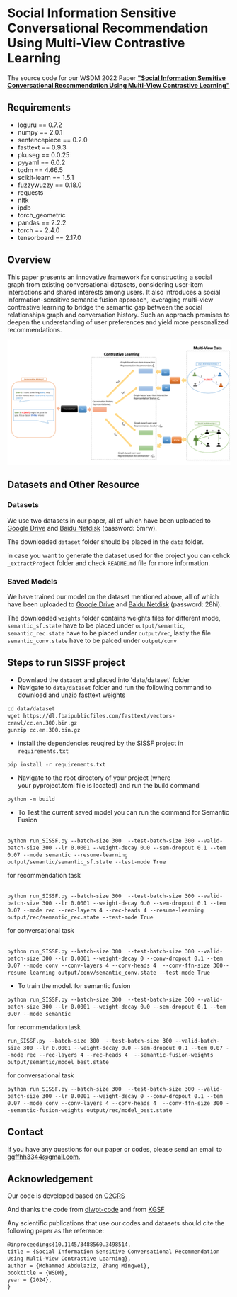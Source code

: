 

# Social Information Sensitive Conversational Recommendation Using Multi-View Contrastive Learning
The source code for our WSDM 2022 Paper [**"Social Information Sensitive Conversational Recommendation Using Multi-View Contrastive Learning"**](https://xxxx)


## Requirements
* loguru == 0.7.2
* numpy == 2.0.1
* sentencepiece == 0.2.0
* fasttext == 0.9.3
* pkuseg == 0.0.25
* pyyaml == 6.0.2
* tqdm == 4.66.5
* scikit-learn == 1.5.1
* fuzzywuzzy == 0.18.0
* requests
* nltk
* ipdb
* torch_geometric
* pandas == 2.2.2
* torch == 2.4.0
* tensorboard == 2.17.0

## Overview
This paper presents an innovative framework for constructing a social graph from existing conversational datasets, considering user-item interactions and shared interests among users. It also introduces a social information-sensitive semantic fusion approach, leveraging multi-view contrastive learning to bridge the semantic gap between the social relationships graph and conversation history. Such an approach promises to deepen the understanding of user preferences and yield more personalized recommendations.

![avatar](figure/model.png)

## Datasets and Other Resource
### Datasets
We use two datasets in our paper, all of which have been uploaded to [Google Drive](https://drive.google.com/file/d/1_lyTW0ahKKaFDjI_sbSkCHkDGWL8-Cae/view?usp=sharing) and [Baidu Netdisk](https://pan.baidu.com/s/1FvdLomclVf1p6kmWIoOI9A) (password: 5mrw).

The downloaded `dataset` folder should be placed in the `data` folder.

in case you want to generate the dataset used for the project you can cehck `_extractProject` folder and check `README.md` file for more information. 

### Saved Models
We have trained our model on the dataset mentioned above, all of which have been uploaded to [Google Drive](https://drive.google.com/file/d/1-yYEllsWd-tW4ngCwu8sCNR3soR4dHIF/view?usp=sharing) and [Baidu Netdisk](https://pan.baidu.com/s/17Rj4XthmJGzxDyT1RbXHWQ) (password: 28hi).

The downloaded `weights` folder contains weights files for different mode, `semantic_sf.state` have to be placed under `output/semantic`,
`semantic_rec.state` have to be placed under `output/rec`, lastly the file `semantic_conv.state` have to be palced under `output/conv`

## Steps to run SISSF project

* Downlaod the `dataset` and placed into 'data/dataset' folder
* Navigate to `data/dataset` folder and run the following command to download and unzip fasttext weights
```
cd data/dataset
wget https://dl.fbaipublicfiles.com/fasttext/vectors-crawl/cc.en.300.bin.gz
gunzip cc.en.300.bin.gz

```
* install the dependencies reuqired by the SISSF project in `requirements.txt`
```
pip install -r requirements.txt

```
* Navigate to the root directory of your project (where your pyproject.toml file is located) and run the build command
```
python -m build

```
* To Test the current saved model you can run the command for Semantic Fusion

```

python run_SISSF.py --batch-size 300  --test-batch-size 300 --valid-batch-size 300 --lr 0.0001 --weight-decay 0.0 --sem-dropout 0.1 --tem 0.07 --mode semantic --resume-learning output/semantic/semantic_sf.state --test-mode True

```

for recommendation task

```

python run_SISSF.py --batch-size 300  --test-batch-size 300 --valid-batch-size 300 --lr 0.0001 --weight-decay 0.0 --sem-dropout 0.1 --tem 0.07 --mode rec --rec-layers 4 --rec-heads 4 --resume-learning output/rec/semantic_rec.state --test-mode True

```

for conversational task 

```

python run_SISSF.py --batch-size 300  --test-batch-size 300 --valid-batch-size 300 --lr 0.0001 --weight-decay 0 --conv-dropout 0.1 --tem 0.07 --mode conv --conv-layers 4 --conv-heads 4  --conv-ffn-size 300--resume-learning output/conv/semantic_conv.state --test-mode True

```

* To train the model. for semantic fusion 

```
python run_SISSF.py --batch-size 300  --test-batch-size 300 --valid-batch-size 300 --lr 0.0001 --weight-decay 0.0 --sem-dropout 0.1 --tem 0.07 --mode semantic

```

for recommendation task

```
run_SISSF.py --batch-size 300  --test-batch-size 300 --valid-batch-size 300 --lr 0.0001 --weight-decay 0.0 --sem-dropout 0.1 --tem 0.07 --mode rec --rec-layers 4 --rec-heads 4  --semantic-fusion-weights output/semantic/model_best.state

```

for conversational task

```
python run_SISSF.py --batch-size 300  --test-batch-size 300 --valid-batch-size 300 --lr 0.0001 --weight-decay 0 --conv-dropout 0.1 --tem 0.07 --mode conv --conv-layers 4 --conv-heads 4  --conv-ffn-size 300 --semantic-fusion-weights output/rec/model_best.state

```



## Contact
If you have any questions for our paper or codes, please send an email to ggffhh3344@gmail.com.

## Acknowledgement 
Our code is developed based on [C2CRS](https://github.com/Zyh716/WSDM2022-C2CRS)

And thanks the code from [dlwpt-code](https://github.com/deep-learning-with-pytorch/dlwpt-code) and from  [KGSF](https://github.com/Lancelot39/KGSF) 


Any scientific publications that use our codes and datasets should cite the following paper as the reference:
```
@inproceedings{10.1145/3488560.3498514,
title = {Social Information Sensitive Conversational Recommendation Using Multi-View Contrastive Learning},
author = {Mohammed Abdulaziz, Zhang Mingwei},
booktitle = {WSDM},
year = {2024},
}
```